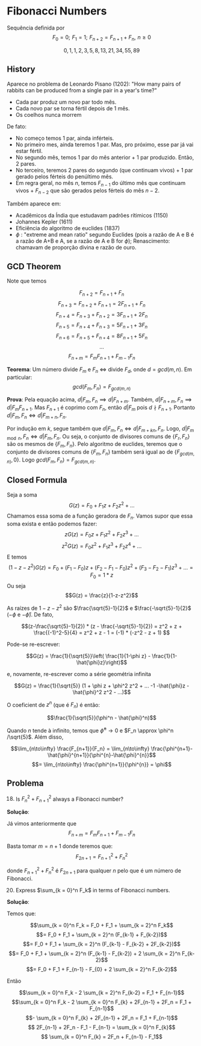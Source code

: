 # Fibonacci Numbers

Sequência definida por
$$F_0 = 0; \,\, F_1 = 1;\,\, F_{n+2} = F_{n+1} + F_n, \,\, n\geq 0$$

$$0,\, 1,\, 1,\, 2,\, 3,\, 5,\, 8,\, 13,\, 21,\, 34,\, 55,\, 89$$

## History

Aparece no problema de Leonardo Pisano (1202): "How many pairs of rabbits can be produced from a single pair in a year's time?"
- Cada par produz um novo par todo mês.
- Cada novo par se torna fértil depois de 1 mês.
- Os coelhos nunca morrem

De fato:
- No começo temos 1 par, ainda inférteis.
- No primeiro mes, ainda teremos 1 par. Mas, pro próximo, esse par já vai estar fértil.
- No segundo mês, temos 1 par do mês anterior + 1 par produzido. Então, 2 pares.
- No terceiro, teremos 2 pares do segundo (que continuam vivos) + 1 par gerado pelos férteis do penúltimo mês.
- Em regra geral, no mês $n$, temos $F_{n-1}$ do último mês que continuam vivos + $F_{n-2}$ que são gerados pelos férteis do mês $n-2$.

Também aparece em:
- Acadêmicos da Índia que estudavam padrões rítimicos (1150)
- Johannes Kepler (1611)
- Eficiência do algoritmo de euclides (1837)
- $\phi$ : "extreme and mean ratio" segundo Euclides (pois a razão de A e B é a razão de A+B e A, se a razão de A e B for $\phi$); Renascimento: chamavam de proporção divina e razão de ouro.

## GCD Theorem

Note que temos

$$F_{n+2} = F_{n+1} + F_{n}$$
$$F_{n+3} = F_{n+2} + F_{n+1} = 2F_{n+1} + F_{n}$$
$$F_{n+4} = F_{n+3} + F_{n+2} = 3F_{n+1} + 2F_{n}$$
$$F_{n+5} = F_{n+4} + F_{n+3} = 5F_{n+1} + 3F_{n}$$
$$F_{n+6} = F_{n+5} + F_{n+4} = 8F_{n+1} + 5F_{n}$$
$$...$$
$$F_{n+m} = F_m F_{n+1} + F_{m-1} F_n$$

**Teorema**: Um número divide $F_m$ e $F_n$ $\iff$ divide $F_d$, onde $d = gcd(m,n)$. Em particular:
$$gcd(F_m,F_n) = F_{gcd(m,n)}$$

**Prova**:
Pela equação acima, $d|F_m,F_n \implies d|F_{n+m}$. Também, $d|F_{n+m},F_n \implies d|F_m F_{n+1}$. Mas $F_{n+1}$ é coprimo com $F_{n}$, então $d|F_m$ pois $d\nmid F_{n+1}$. Portanto $d|F_m,F_n \iff d|F_{m+n},F_n$.

Por indução em $k$, segue também que $d|F_m,F_n \iff d|F_{m+kn},F_n$. Logo, $d|F_{m \mod n},F_n \iff d|F_{m},F_n$. Ou seja, o conjunto de divisores comuns de $\{F_{r}, F_n\}$ são os mesmos de $\{F_m,F_n\}$. Pelo algoritmo de euclides, teremos que o conjunto de divisores comuns de $\{F_m,F_n\}$ também será igual ao de $\{F_{gcd(m,n)},0\}$. Logo $gcd(F_m,F_n) = F_{gcd(m,n)}$.

## Closed Formula

Seja a soma
$$G(z) = F_0 + F_1 z + F_2 z^2 + ...$$
Chamamos essa soma de a função geradora de $F_n$. Vamos supor que essa soma exista e então podemos fazer:
$$zG(z) = F_0z + F_1 z^2 + F_2 z^3 + ...$$
$$z^2G(z) = F_0z^2 + F_1 z^3 + F_2 z^4 + ...$$
E temos
$$(1-z-z^2)G(z) = F_0 + (F_1 - F_0)z + (F_2-F_1-F_0)z^2 + (F_3-F_2-F_1)z^3 + ... = F_0 = 1*z$$
Ou seja
$$G(z) = \frac{z}{1-z-z^2}$$

As raízes de $1-z-z^2$ são $\frac{\sqrt{5}-1}{2}$ e $\frac{-\sqrt{5}-1}{2}$ ($-\phi$ e $-\hat{\phi}$). De fato,

$$(z-\frac{\sqrt{5}-1}{2}) * (z - \frac{-\sqrt{5}-1}{2}) = z^2 + z + \frac{(-1)^2-5}{4} = z^2 + z - 1 = (-1) * (-z^2 - z + 1) $$

Pode-se re-escrever:

$$G(z) = \frac{1}{\sqrt{5}}\left( \frac{1}{1-\phi z} - \frac{1}{1-\hat{\phi}z}\right)$$

e, novamente, re-escrever como a série geométria infinita

$$G(z) = \frac{1}{\sqrt{5}} (1 + \phi z + \phi^2 z^2 + ... -1 -\hat{\phi}z - \hat{\phi}^2 z^2 - ...)$$

O coeficient de $z^n$ (que é $F_n$) é então:

$$\frac{1}{\sqrt{5}}(\phi^n - \hat{\phi}^n)$$

Quando $n$ tende à infinito, temos que $\hat{\phi}^n \to 0$ e $F_n \approx \phi^n /\sqrt{5}$. Além disso,

$$\lim_{n\to\infty} \frac{F_{n+1}}{F_n} = \lim_{n\to\infty} \frac{\phi^{n+1}-\hat{\phi}^{n+1}}{\phi^{n}-\hat{\phi}^{n}}$$
$$= \lim_{n\to\infty} \frac{\phi^{n+1}}{\phi^{n}} = \phi$$


## Problema

18) Is $F_n^2 + F_{n+1}^2$ always a Fibonacci number?

**Solução**:

Já vimos anteriormente que
$$F_{n+m} = F_m F_{n+1} + F_{m-1} F_n$$

Basta tomar $m = n+1$ donde teremos que:
$$F_{2n+1} = F_{n+1}^2 + F_{n}^2$$

donde $F_{n+1}^2 + F_{n}^2$ é $F_{2n+1}$ para qualquer $n$ pelo que é um número de Fibonacci.

20) Express $\sum_{k = 0}^n F_k$ in terms of Fibonacci numbers.

**Solução**:

Temos que:

$$\sum_{k = 0}^n F_k = F_0 + F_1 + \sum_{k = 2}^n F_k$$
$$= F_0 + F_1 + \sum_{k = 2}^n (F_{k-1} + F_{k-2})$$
$$= F_0 + F_1 + \sum_{k = 2}^n (F_{k-1} - F_{k-2} + 2F_{k-2})$$
$$= F_0 + F_1 + \sum_{k = 2}^n (F_{k-1} - F_{k-2}) + 2 \sum_{k = 2}^n F_{k-2}$$
$$= F_0 + F_1 + F_{n-1} - F_{0} + 2 \sum_{k = 2}^n F_{k-2}$$

Então

$$\sum_{k = 0}^n F_k - 2 \sum_{k = 2}^n F_{k-2} = F_1 + F_{n-1}$$
$$\sum_{k = 0}^n F_k - 2 \sum_{k = 0}^n F_{k} + 2F_{n-1} + 2F_n = F_1 + F_{n-1}$$
$$- \sum_{k = 0}^n F_{k} + 2F_{n-1} + 2F_n = F_1 + F_{n-1}$$
$$ 2F_{n-1} + 2F_n - F_1 - F_{n-1} = \sum_{k = 0}^n F_{k}$$
$$ \sum_{k = 0}^n F_{k} =  2F_n + F_{n-1} - F_1$$